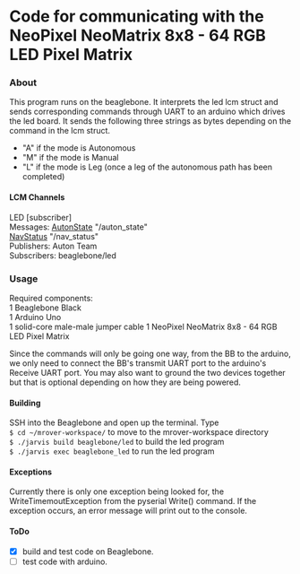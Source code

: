 Code for communicating with the NeoPixel NeoMatrix 8x8 - 64 RGB LED Pixel Matrix
===========================================================
### About
This program runs on the beaglebone. It interprets the led lcm struct and sends corresponding commands through UART to an arduino which drives the led board. It sends the following three strings as bytes depending on the command in the lcm struct.
- "A" if the mode is Autonomous
- "M" if the mode is Manual
- "L" if the mode is Leg (once a leg of the autonomous path has been completed)

#### LCM Channels
LED [subscriber]\
Messages: [AutonState](https://github.com/Polishdudealan/mrover-workspace/blob/led/rover_msgs/AutonState.lcm) "/auton_state"\
          [NavStatus](https://github.com/Polishdudealan/mrover-workspace/blob/led/rover_msgs/NavStatus.lcm) "/nav_status"\
Publishers: Auton Team\
Subscribers: beaglebone/led


### Usage
Required components:\
1 Beaglebone Black\
1 Arduino Uno\
1 solid-core male-male jumper cable
1 NeoPixel NeoMatrix 8x8 - 64 RGB LED Pixel Matrix

Since the commands will only be going one way, from the BB to the arduino, we only need to connect the BB's transmit UART port to the arduino's Receive UART port. 
You may also want to ground the two devices together but that is optional depending on how they are being powered.

#### Building
SSH into the Beaglebone and open up the terminal. Type\
```$ cd ~/mrover-workspace/``` to move to the mrover-workspace directory\
```$ ./jarvis build beaglebone/led``` to build the led program\
```$ ./jarvis exec beaglebone_led``` to run the led program

#### Exceptions
Currently there is only one exception being looked for, the WriteTimemoutException from the pyserial Write() command. If the exception occurs, an error message will print out to the console.

#### ToDo
- [x] build and test code on Beaglebone.
- [ ] test code with arduino.
